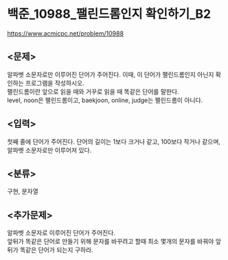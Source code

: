 # 백준_10988_팰린드롬인지 확인하기_B2

https://www.acmicpc.net/problem/10988

## <문제>
알파벳 소문자로만 이루어진 단어가 주어진다. 이때, 이 단어가 팰린드롬인지 아닌지 확인하는 프로그램을 작성하시오.<br>
팰린드롬이란 앞으로 읽을 때와 거꾸로 읽을 때 똑같은 단어를 말한다. <br>
level, noon은 팰린드롬이고, baekjoon, online, judge는 팰린드롬이 아니다.


## <입력>
첫째 줄에 단어가 주어진다. 단어의 길이는 1보다 크거나 같고, 100보다 작거나 같으며, 알파벳 소문자로만 이루어져 있다.

## <분류>
구현, 문자열

## <추가문제>
알파벳 소문자로 이루어진 단어가 주어진다. <br>
앞뒤가 똑같은 단어로 만들기 위해 문자를 바꾸려고 할때 최소 몇개의 문자를 바꿔야 앞뒤가 똑같은 단어가 되는지 구하라.